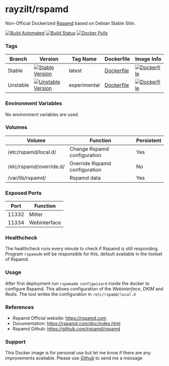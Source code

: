 # rayzilt/rspamd #

Non-Official Dockerized [Rspamd](https://rspamd.com/) based on Debian Stable Slim.

[![Build Automated](https://img.shields.io/docker/automated/rayzilt/rspamd.svg)](https://hub.docker.com/r/rayzilt/rspamd)
[![Build Status](https://img.shields.io/docker/cloud/build/rayzilt/rspamd.svg)](https://hub.docker.com/r/rayzilt/rspamd)
[![Docker Pulls](https://img.shields.io/docker/pulls/rayzilt/rspamd.svg)](https://hub.docker.com/r/rayzilt/rspamd)
### Tags ###
Branch   | Version  | Tag Name     | Dockerfile | Image Info
-------- | -------- | ------------ | ---------  | -----------
Stable   | [![Stable Version](https://images.microbadger.com/badges/version/rayzilt/rspamd.svg)](https://microbadger.com/images/rayzilt/rspamd "Get your own version badge on microbadger.com")    | latest       | [Dockerfile](https://github.com/Rayzilt/Docker-Rspamd/blob/master/Stable/Dockerfile) | [![Dockerfile](https://images.microbadger.com/badges/image/rayzilt/rspamd.svg)](https://microbadger.com/images/rayzilt/rspamd "Get your own image badge on microbadger.com")
Unstable | [![Unstable Version](https://images.microbadger.com/badges/version/rayzilt/rspamd:2.1.svg)](https://microbadger.com/images/rayzilt/rspamd:2.1 "Get your own version badge on microbadger.com")    | experimental | [Dockerfile](https://github.com/Rayzilt/Docker-Rspamd/blob/master/Experimental/Dockerfile) | [![Dockerfile](https://images.microbadger.com/badges/image/rayzilt/rspamd:2.1.svg)](https://microbadger.com/images/rayzilt/rspamd:2.1 "Get your own image badge on microbadger.com")

### Environment Variables ###
No environment variables are used.

### Volumes ###
Volume                  | Function                      | Persistent
----------------------- | ----------------------------- | --------
/etc/rspamd/local.d/    | Change Rspamd configuration   | Yes
/etc/rspamd/override.d/ | Override Rspamd configuration | No
/var/lib/rspamd/        | Rspamd data                   | Yes

### Exposed Ports ###
Port  | Function
----- | ------------
11332 | Milter
11334 | Webinterface

### Healthcheck ###
The healthcheck runs every minute to check if Rspamd is still responding.
Program `rspamadm` will be responsible for this, default available in the toolset of Rspamd.

### Usage ###
After first deployment run `rspamadm configwizard` inside the docker to configure Rspamd.
This allows configuration of the _Webinterface_, _DKIM_ and _Redis_. The tool writes the configuration in `/etc/rspamd/local.d`

### References ###
* Rspamd Official website: https://rspamd.com
* Documentation: https://rspamd.com/doc/index.html
* Rspamd Github: https://github.com/rspamd/rspamd

### Support ###
This Docker image is for personal use but let me know if there are any improvements available.
Please use [Github](https://github.com/Rayzilt/Docker-Rspamd) to send me a message
